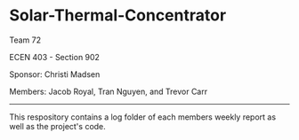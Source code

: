 # Solar-Thermal-Concentrator

Team 72 

ECEN 403 - Section 902

Sponsor: Christi Madsen

Members: Jacob Royal, Tran Nguyen, and Trevor Carr

---------------------------------------------------------------------------------

This respository contains a log folder of each members weekly report as well as the project's code. 
